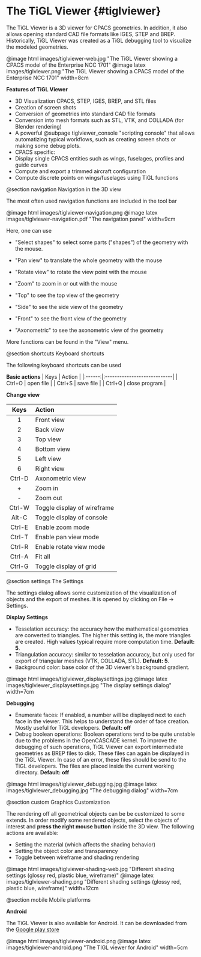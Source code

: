 The TiGL Viewer {#tiglviewer}
===============

The TiGL Viewer is a 3D viewer for CPACS geometries. In addition, it also allows opening standard CAD file formats like IGES, STEP and BREP.
Historically, TiGL Viewer was created as a TiGL debugging tool to visualize the modeled geometries.

@image html images/tiglviewer-web.jpg "The TiGL Viewer showing a CPACS model of the Enterprise NCC 1701"
@image latex images/tiglviewer.png  "The TiGL Viewer showing a CPACS model of the Enterprise NCC 1701" width=8cm

__Features of TiGL Viewer__

 * 3D Visualization CPACS, STEP, IGES, BREP, and STL files
 * Creation of screen shots
 * Conversion of geometries into standard CAD file formats
 * Conversion into mesh formats such as STL, VTK, and COLLADA (for Blender rendering)
 * A powerful @subpage tiglviewer_console "scripting console" that allows automatizing typical workflows, such as creating screen shots 
or making some debug plots.
 * CPACS specific:
  * Display single CPACS entities such as wings, fuselages, profiles and guide curves
  * Compute and export a trimmed aircraft configuration
  * Compute discrete points on wings/fuselages using TiGL functions

@section navigation Navigation in the 3D view

The most often used navigation functions are included in the tool bar 

@image html images/tiglviewer-navigation.png
@image latex images/tiglviewer-navigation.pdf  "The navigation panel" width=9cm

Here, one can use

 * "Select shapes" to select some parts ("shapes") of the geometry with the
    mouse.
 * "Pan view" to translate the whole geometry with the mouse
 * "Rotate view" to rotate the view point with the mouse
 * "Zoom" to zoom in or out with the mouse

 * "Top" to see the top view of the geometry
 * "Side" to see the side view of the geometry
 * "Front" to see the front view of the geometry
 * "Axonometric" to see the axonometric view of the geometry

More functions can be found in the "View" menu. 

@section shortcuts Keyboard shortcuts

The following keyboard shortcuts can be used

__Basic actions__
 | Keys   |  Action                     |
 |:------:|:----------------------------|
 | Ctrl+O | open file                   |
 | Ctrl+S | save file                   |
 | Ctrl+Q | close program               |

__Change view__

 | Keys   |  Action                     |
 |:------:|:----------------------------|
 | 1      | Front view                  |
 | 2      | Back view                   |
 | 3      | Top view                    |
 | 4      | Bottom view                 |
 | 5      | Left view                   |
 | 6      | Right view                  |
 | Ctrl-D | Axonometric view            |
 | +      | Zoom in                     |
 | -      | Zoom out                    |
 | Ctrl-W | Toggle display of wireframe |
 | Alt-C  | Toggle display of console   |
 | Ctrl-E | Enable zoom mode            |
 | Ctrl-T | Enable pan view mode        |
 | Ctrl-R | Enable rotate view mode     |
 | Ctrl-A | Fit all                     |
 | Ctrl-G | Toggle display of grid      |
  
@section settings The Settings

The settings dialog allows some customization of the visualization of objects and the export of meshes. It is opened by clicking on File -> Settings.

__Display Settings__
 * Tesselation accuracy: the accuracy how the mathematical geometries are converted to triangles. The higher 
   this setting is, the more triangles are created. High values typical require more computation time. __Default: 5__.
 * Triangulation accuracy: similar to tesselation accuracy, but only used for export of triangular meshes (VTK, COLLADA, STL).
   __Default: 5__.
 * Background color: base color of the 3D viewer's background gradient.

@image html images/tiglviewer_displaysettings.jpg
@image latex images/tiglviewer_displaysettings.jpg  "The display settings dialog" width=7cm
 
__Debugging__
 * Enumerate faces: If enabled, a number will be displayed next to each face in the viewer. This helps to understand
   the order of face creation. Mostly useful for TiGL developers. __Default: off__
 * Debug boolean operations: Boolean operations tend to be quite unstable due to the problems in the OpenCASCADE kernel. 
   To improve the debugging of such operations, TiGL Viewer can export intermediate geometries as BREP files to disk. 
   These files can again be displayed in the TiGL Viewer. In case of an error, these files should be send to the TiGL
   developers. The files are placed inside the current working directory. __Default: off__
 
@image html images/tiglviewer_debugging.jpg
@image latex images/tiglviewer_debugging.jpg  "The debugging dialog" width=7cm


@section custom Graphics Customization

The rendering off all geometrical objects can be be customized to some extends. In order modify some rendered objects, 
select the objects of interest and __press the right mouse button__ inside the 3D view. The following actions are available:
 * Setting the material (which affects the shading behavior)
 * Setting the object color and transparency
 * Toggle between wireframe and shading rendering
 
@image html images/tiglviewer-shading-web.jpg "Different shading settings (glossy red, plastic blue, wireframe)"
@image latex images/tiglviewer-shading.png  "Different shading settings (glossy red, plastic blue, wireframe)" width=12cm

@section mobile Mobile platforms

__Android__

The TiGL Viewer is also available for Android. It can be downloaded from the [Google play store](https://play.google.com/store/apps/details?id=de.dlr.sc.tiglviewer.android&hl=de)
  
@image html images/tiglviewer-android.png
@image latex images/tiglviewer-android.png  "The TIGL viewer for Android" width=5cm
